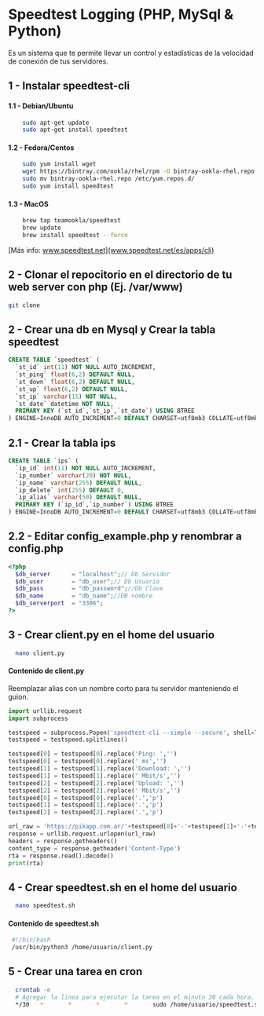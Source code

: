 # Speedtest Logging (PHP, MySql & Python)

Es un sistema que te permite llevar un control y estadísticas de la velocidad de conexión de tus servidores.

## 1 - Instalar speedtest-cli
#### 1.1 - Debian/Ubuntu
```bash
    sudo apt-get update
    sudo apt-get install speedtest
```

#### 1.2 - Fedora/Centos
```bash
    sudo yum install wget
    wget https://bintray.com/ookla/rhel/rpm -O bintray-ookla-rhel.repo
    sudo mv bintray-ookla-rhel.repo /etc/yum.repos.d/
    sudo yum install speedtest
```

#### 1.3 - MacOS
```bash
    brew tap teamookla/speedtest
    brew update
    brew install speedtest --force
```
[Más info: www.speedtest.net](www.speedtest.net/es/apps/cli)

## 2 - Clonar el repocitorio en el directorio de tu web server con php (Ej. /var/www)
```bash
git clone
```

## 2 - Crear una db en Mysql y Crear la tabla speedtest
```sql
CREATE TABLE `speedtest` (
  `st_id` int(11) NOT NULL AUTO_INCREMENT,
  `st_ping` float(6,2) DEFAULT NULL,
  `st_down` float(6,2) DEFAULT NULL,
  `st_up` float(6,2) DEFAULT NULL,
  `st_ip` varchar(15) NOT NULL,
  `st_date` datetime NOT NULL,
  PRIMARY KEY (`st_id`,`st_ip`,`st_date`) USING BTREE
) ENGINE=InnoDB AUTO_INCREMENT=0 DEFAULT CHARSET=utf8mb3 COLLATE=utf8mb3_general_ci;
```

## 2.1 - Crear la tabla ips
```sql
CREATE TABLE `ips` (
  `ip_id` int(11) NOT NULL AUTO_INCREMENT,
  `ip_number` varchar(20) NOT NULL,
  `ip_name` varchar(255) DEFAULT NULL,
  `ip_delete` int(255) DEFAULT 0,
  `ip_alias` varchar(50) DEFAULT NULL,
  PRIMARY KEY (`ip_id`,`ip_number`) USING BTREE
) ENGINE=InnoDB AUTO_INCREMENT=0 DEFAULT CHARSET=utf8mb3 COLLATE=utf8mb3_general_ci;
```

## 2.2 - Editar config_example.php y renombrar a config.php
```php
<?php
  $db_server      = "localhost";// Db Servidor
  $db_user        = "db_user";// Db Usuario
  $db_pass        = "db_password";//Db Clave
  $db_name        = "db_name";//DB nombre
  $db_serverport  = "3306";
?>
```

## 3 - Crear client.py en el home del usuario
```bash
  nano client.py
```
#### Contenido de client.py
Reemplazar alias con un nombre corto para tu servidor manteniendo el guion.
```python
import urllib.request
import subprocess

testspeed = subprocess.Popen('speedtest-cli --simple --secure', shell=True, stdout=subprocess.PIPE).stdout.read().decode()
testspeed = testspeed.splitlines()

testspeed[0] = testspeed[0].replace('Ping: ','')
testspeed[0] = testspeed[0].replace(' ms','')
testspeed[1] = testspeed[1].replace('Download: ','')
testspeed[1] = testspeed[1].replace(' Mbit/s','')
testspeed[2] = testspeed[2].replace('Upload: ','')
testspeed[2] = testspeed[2].replace(' Mbit/s','')
testspeed[0] = testspeed[0].replace('.','p')
testspeed[1] = testspeed[1].replace('.','p')
testspeed[2] = testspeed[2].replace('.','p')

url_raw = 'https://pikapp.com.ar/'+testspeed[0]+'-'+testspeed[1]+'-'+testspeed[2]+'-alias'
response = urllib.request.urlopen(url_raw)
headers = response.getheaders()
content_type = response.getheader('Content-Type')
rta = response.read().decode()
print(rta)
```

## 4 - Crear speedtest.sh en el home del usuario
```bash
  nano speedtest.sh
```

#### Contenido de speedtest.sh
```bash
 #!/bin/bash
 /usr/bin/python3 /home/usuario/client.py
```

## 5 - Crear una tarea en cron
```bash
  crontab -e
  # Agregar la linea para ejecutar la tarea en el minuto 30 cada hora.
  */30   *       *       *       *       sudo /home/usuario/speedtest.sh
```
